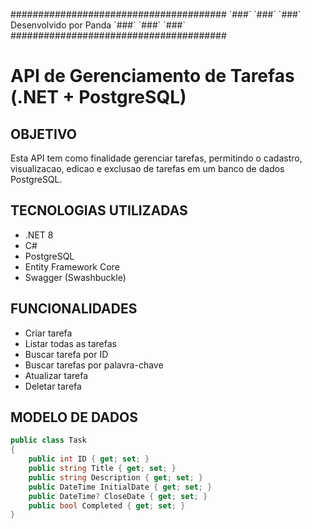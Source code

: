 #######################################
\`###\`                                 \`###\`
\`###\`     Desenvolvido por Panda      \`###\`
\`###\`                                 \`###\`
#######################################



# API de Gerenciamento de Tarefas (.NET + PostgreSQL)

## OBJETIVO

Esta API tem como finalidade gerenciar tarefas, permitindo o cadastro, visualizacao, edicao e exclusao de tarefas em um banco de dados PostgreSQL.

## TECNOLOGIAS UTILIZADAS

- .NET 8
- C#
- PostgreSQL
- Entity Framework Core
- Swagger (Swashbuckle)

## FUNCIONALIDADES

- Criar tarefa
- Listar todas as tarefas
- Buscar tarefa por ID
- Buscar tarefas por palavra-chave 
- Atualizar tarefa
- Deletar tarefa

## MODELO DE DADOS

```csharp
public class Task
{
    public int ID { get; set; }
    public string Title { get; set; }
    public string Description { get; set; }
    public DateTime InitialDate { get; set; }
    public DateTime? CloseDate { get; set; }
    public bool Completed { get; set; }
}